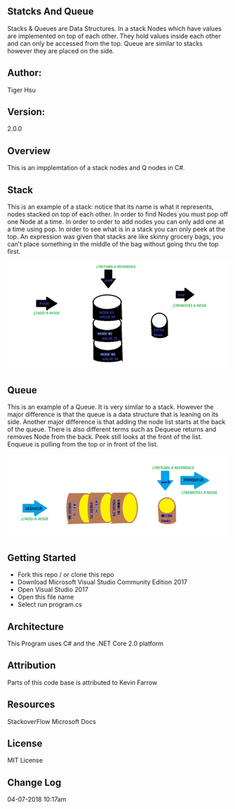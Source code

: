 ## Statcks And Queue
Stacks & Queues are Data Structures. In a stack Nodes which have values are 
implemented on top of each other. They hold values inside each other and can 
only be accessed from the top. Queue are similar to stacks however they are placed
on the side. 

## Author:
Tiger Hsu

## Version:
2.0.0 

## Overview
This is an impplemtation of a stack nodes and Q nodes in C#.


## Stack
This is an example of a stack: notice that its name is what it represents, nodes stacked on top of each other. In order to find Nodes you must pop off one Node at a time. In order to order to add nodes you can only add one at a time using pop. In order to see what is in a stack you can only peek at the top. An expression was given that stacks are like skinny grocery bags, you can't place something in the middle of the bag without going thru the top first.

![alt text](STACK.bmp)

## Queue
This is an example of a Queue. It is very similar to a stack. However the major difference is that the queue is a data structure that is leaning on its side. Another major difference is that adding the node list starts at the back of the queue. There is also different terms such as Dequeue returns and removes Node from the back.  Peek still looks at the front of the list. Enqueue is pulling from the top or in front of the list.

![alt text](QUEUE.bmp)

## Getting Started
- Fork this repo / or clone this repo
- Download Microsoft Visual Studio Community Edition 2017
- Open Visual Studio 2017
- Open this file name 
- Select run program.cs

## Architecture
This  Program uses C# and the .NET Core 2.0 platform

## Attribution
Parts of this code base is attributed to Kevin Farrow

## Resources
StackoverFlow
Microsoft Docs

## License
MIT License

## Change Log

04-07-2018 10:17am


